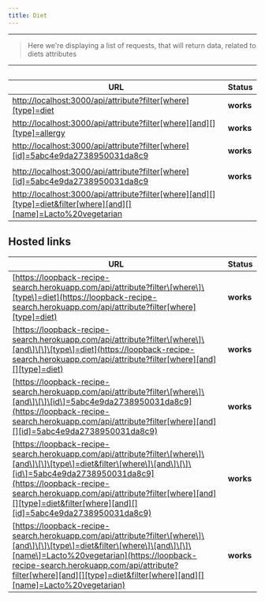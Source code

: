 ```yaml
---
title: Diet
---
```

---
>  Here we're displaying a list of requests, that will return data, related to
  diets attributes
---


##

| URL | Status |
| --- | --- |
| [http://localhost:3000/api/attribute?filter\[where\]\[type\]=diet](http://localhost:3000/api/attribute?filter[where][type]=diet) | **works** |
| [http://localhost:3000/api/attribute?filter\[where\]\[and\]\[\]\[type\]=allergy](http://localhost:3000/api/attribute?filter[where][and][][type]=allergy) | **works** |
| [http://localhost:3000/api/attribute?filter\[where\]\[id\]=5abc4e9da2738950031da8c9](http://localhost:3000/api/attribute?filter[where][id]=5abc4e9da2738950031da8c9) | **works** |
|  |  |
| [http://localhost:3000/api/attribute?filter\[where\]\[id\]=5abc4e9da2738950031da8c9](http://localhost:3000/api/attribute?filter[where][id]=5abc4e9da2738950031da8c9) | **works** |
| [http://localhost:3000/api/attribute?filter\[where\]\[and\]\[\]\[type\]=diet&filter\[where\]\[and\]\[\]\[name\]=Lacto%20vegetarian](http://localhost:3000/api/attribute?filter[where][and][][type]=diet&filter[where][and][][name]=Lacto%20vegetarian) |  |

## Hosted links

| URL | Status |
| --- | --- |
| [https://loopback-recipe-search.herokuapp.com/api/attribute?filter\[where\]\[type\]=diet](https://loopback-recipe-search.herokuapp.com/api/attribute?filter[where][type]=diet) | **works** |
| [https://loopback-recipe-search.herokuapp.com/api/attribute?filter\[where\]\[and\]\[\]\[type\]=diet](https://loopback-recipe-search.herokuapp.com/api/attribute?filter[where][and][][type]=diet) | **works** |
| [https://loopback-recipe-search.herokuapp.com/api/attribute?filter\[where\]\[and\]\[\]\[id\]=5abc4e9da2738950031da8c9](https://loopback-recipe-search.herokuapp.com/api/attribute?filter[where][and][][id]=5abc4e9da2738950031da8c9) | **works** |
| [https://loopback-recipe-search.herokuapp.com/api/attribute?filter\[where\]\[and\]\[\]\[type\]=diet&filter\[where\]\[and\]\[\]\[id\]=5abc4e9da2738950031da8c9](https://loopback-recipe-search.herokuapp.com/api/attribute?filter[where][and][][type]=diet&filter[where][and][][id]=5abc4e9da2738950031da8c9) | **works** |
| [https://loopback-recipe-search.herokuapp.com/api/attribute?filter\[where\]\[and\]\[\]\[type\]=diet&filter\[where\]\[and\]\[\]\[name\]=Lacto%20vegetarian](https://loopback-recipe-search.herokuapp.com/api/attribute?filter[where][and][][type]=diet&filter[where][and][][name]=Lacto%20vegetarian) | **works** |
